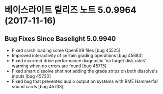 # 베이스라이트 릴리즈 노트 5.0.9964 (2017-11-16)



## Bug Fixes Since Baselight 5.0.9940

* Fixed crash loading some OpenEXR files \[bug 45525]
* Improved interactivity of certain grading operations \[bug 45683]
* Fixed incorrect drive performance diagnostic 'no target disk rates' warning when no errors are found \[bug 45715]
* Fixed smart dissolve shot not adding the grade strips on both dissolve's inputs \[bug 45730]
* Fixed bug that prevented audio output on systems with RME Hammerfall sound cards \[bug 45733]

